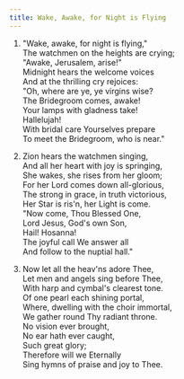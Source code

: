 ```yaml
---
title: Wake, Awake, for Night is Flying
---
```

1. "Wake, awake, for night is flying,"  
The watchmen on the heights are crying;  
"Awake, Jerusalem, arise!"  
Midnight hears the welcome voices  
And at the thrilling cry rejoices:  
"Oh, where are ye, ye virgins wise?  
The Bridegroom comes, awake!  
Your lamps with gladness take!  
Hallelujah!  
With bridal care Yourselves prepare  
To meet the Bridegroom, who is near."

2. Zion hears the watchmen singing,  
And all her heart with joy is springing,  
She wakes, she rises from her gloom;  
For her Lord comes down all-glorious,  
The strong in grace, in truth victorious,  
Her Star is ris'n, her Light is come.  
"Now come, Thou Blessed One,  
Lord Jesus, God's own Son,  
Hail! Hosanna!  
The joyful call We answer all  
And follow to the nuptial hall."

3. Now let all the heav'ns adore Thee,  
Let men and angels sing before Thee,  
With harp and cymbal's clearest tone.  
Of one pearl each shining portal,  
Where, dwelling with the choir immortal,  
We gather round Thy radiant throne.  
No vision ever brought,  
No ear hath ever caught,  
Such great glory;  
Therefore will we Eternally  
Sing hymns of praise and joy to Thee.
